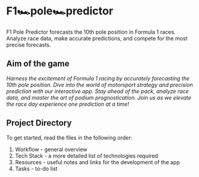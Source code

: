 # F1🏎️pole🏎️predictor
F1 Pole Predictor forecasts the 10th pole position in Formula 1 races. Analyze race data, make accurate predictions, and compete for the most precise forecasts.

## Aim of the game

*Harness the excitement of Formula 1 racing by accurately forecasting the 10th pole position. Dive into the world of motorsport strategy and precision prediction with our interactive app. Stay ahead of the pack, analyze race data, and master the art of podium prognostication. Join us as we elevate the race day experience one prediction at a time!*

## Project Directory
To get started, read the files in the following order:
1. Workflow - general overview
2. Tech Stack - a more detailed list of technologies required
3. Resources - useful notes and links for the development of the app
4. Tasks - to-do list
